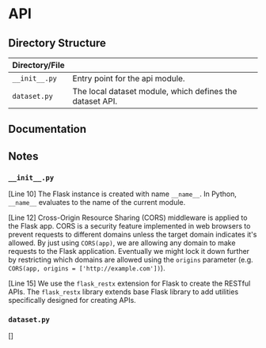 # API 

## Directory Structure 

| Directory/File                |                                                                   |
|-------------------------------|-------------------------------------------------------------------|
| `__init__.py`                 | Entry point for the api module.                                   |
| `dataset.py`                  | The local dataset module, which defines the dataset API.          | 

## Documentation 

## Notes 

### `__init__.py`

[Line 10] The Flask instance is created with name `__name__`. In Python, `__name__` evaluates to the name of the current module.  

[Line 12] Cross-Origin Resource Sharing (CORS) middleware is applied to the Flask app. CORS is a security feature implemented in web browsers to prevent requests to different domains unless the target domain indicates it's allowed. By just using `CORS(app)`, we are allowing any domain to make requests to the Flask application. Eventually we might lock it down further by restricting which domains are allowed using the `origins` parameter (e.g. `CORS(app, origins = ['http://example.com'])`).

[Line 15] We use the `flask_restx` extension for Flask to create the RESTful APIs. The `flask_restx` library extends base Flask library to add utilities specifically designed for creating APIs. 

### `dataset.py`

[]